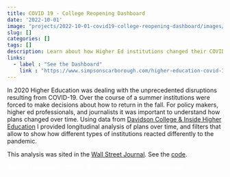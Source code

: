 ```yaml
---
title: COVID 19 - College Reopening Dashboard
date: '2022-10-01'
image: "projects/2022-10-01-covid19-college-reopening-dashboard/images/Screenshot 2022-10-01 225038.png"
slug: []
categories: []
tags: []
description: Learn about how Higher Ed institutions changed their COVID 19 plans to adjust to changing conditions.
links:
  - label : "See the Dashboard"
    link : "https://www.simpsonscarborough.com/higher-education-covid-19-opening-plans"
---
```

In 2020 Higher Education was dealing with the unprecedented disruptions resulting from COVID-19. Over the course of a summer institutions were forced to make decisions about how to return in the fall. For policy makers, higher ed professionals, and journalists it was important to understand how plans changed over time. Using data from [Davidson College & Inside Higher Education](https://www.chronicle.com/article/Here-s-a-List-of-Colleges-/248626?cid=wcontentgrid_hp_1b) I provided longitudinal analysis of plans over time, and filters that allow to show how different types of institutions reacted differently to the pandemic.

This analysis was sited in the [Wall Street Journal]("https://www.wsj.com/articles/covid-college-fall-semester-online-lockdown-reopen-harvard-michigan-berkeley-11595949067?mod=e2li"). See the [code]("https://github.com/simpscar/public_analysis").


<a style = "color:white; text-decoration:none;" href="https://www.simpsonscarborough.com/higher-education-covid-19-opening-plans">See the Dashboard: COVID 19 - College Reopening Dashboard →</a>